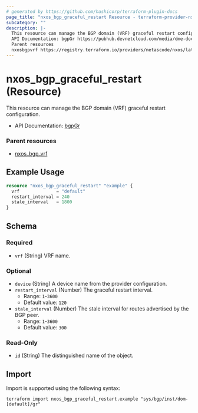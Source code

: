 ```yaml
---
# generated by https://github.com/hashicorp/terraform-plugin-docs
page_title: "nxos_bgp_graceful_restart Resource - terraform-provider-nxos"
subcategory: ""
description: |-
  This resource can manage the BGP domain (VRF) graceful restart configuration.
  API Documentation: bgpGr https://pubhub.devnetcloud.com/media/dme-docs-10-2-2/docs/Routing%20and%20Forwarding/bgp:Gr/
  Parent resources
  nxosbgpvrf https://registry.terraform.io/providers/netascode/nxos/latest/docs/resources/bgp_vrf
---
```


# nxos_bgp_graceful_restart (Resource)

This resource can manage the BGP domain (VRF) graceful restart configuration.

- API Documentation: [bgpGr](https://pubhub.devnetcloud.com/media/dme-docs-10-2-2/docs/Routing%20and%20Forwarding/bgp:Gr/)

### Parent resources

- [nxos_bgp_vrf](https://registry.terraform.io/providers/netascode/nxos/latest/docs/resources/bgp_vrf)

## Example Usage

```terraform
resource "nxos_bgp_graceful_restart" "example" {
  vrf              = "default"
  restart_interval = 240
  stale_interval   = 1800
}
```

<!-- schema generated by tfplugindocs -->
## Schema

### Required

- `vrf` (String) VRF name.

### Optional

- `device` (String) A device name from the provider configuration.
- `restart_interval` (Number) The graceful restart interval.
  - Range: `1`-`3600`
  - Default value: `120`
- `stale_interval` (Number) The stale interval for routes advertised by the BGP peer.
  - Range: `1`-`3600`
  - Default value: `300`

### Read-Only

- `id` (String) The distinguished name of the object.

## Import

Import is supported using the following syntax:

```shell
terraform import nxos_bgp_graceful_restart.example "sys/bgp/inst/dom-[default]/gr"
```
